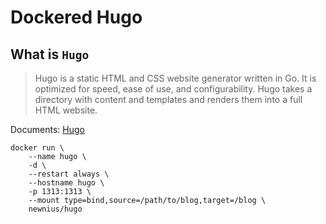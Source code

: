 # Dockered Hugo

## What is `Hugo`

> Hugo is a static HTML and CSS website generator written in Go. It is optimized for speed, ease of use, and configurability. Hugo takes a directory with content and templates and renders them into a full HTML website.

Documents: [Hugo](https://gohugo.io/)

```
docker run \
	--name hugo \
	-d \
	--restart always \
	--hostname hugo \
	-p 1313:1313 \
	--mount type=bind,source=/path/to/blog,target=/blog \
	newnius/hugo
```

